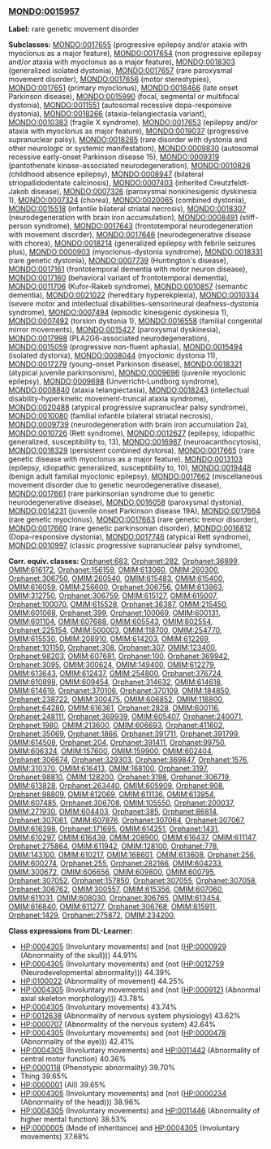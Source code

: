 
### [MONDO:0015957](http://purl.obolibrary.org/obo/MONDO_0015957)
**Label:** rare genetic movement disorder

**Subclasses:** [MONDO:0017655](http://purl.obolibrary.org/obo/MONDO_0017655) (progressive epilepsy and/or ataxia with myoclonus as a major feature), [MONDO:0017654](http://purl.obolibrary.org/obo/MONDO_0017654) (non progressive epilepsy and/or ataxia with myoclonus as a major feature), [MONDO:0018303](http://purl.obolibrary.org/obo/MONDO_0018303) (generalized isolated dystonia), [MONDO:0017657](http://purl.obolibrary.org/obo/MONDO_0017657) (rare paroxysmal movement disorder), [MONDO:0017656](http://purl.obolibrary.org/obo/MONDO_0017656) (motor stereotypies), [MONDO:0017651](http://purl.obolibrary.org/obo/MONDO_0017651) (primary myoclonus), [MONDO:0018466](http://purl.obolibrary.org/obo/MONDO_0018466) (late onset Parkinson disease), [MONDO:0015990](http://purl.obolibrary.org/obo/MONDO_0015990) (focal, segmental or multifocal dystonia), [MONDO:0011551](http://purl.obolibrary.org/obo/MONDO_0011551) (autosomal recessive dopa-responsive dystonia), [MONDO:0018266](http://purl.obolibrary.org/obo/MONDO_0018266) (ataxia-telangiectasia variant), [MONDO:0010383](http://purl.obolibrary.org/obo/MONDO_0010383) (fragile X syndrome), [MONDO:0017653](http://purl.obolibrary.org/obo/MONDO_0017653) (epilepsy and/or ataxia with myoclonus as major feature), [MONDO:0019037](http://purl.obolibrary.org/obo/MONDO_0019037) (progressive supranuclear palsy), [MONDO:0018265](http://purl.obolibrary.org/obo/MONDO_0018265) (rare disorder with dystonia and other neurologic or systemic manifestation), [MONDO:0009830](http://purl.obolibrary.org/obo/MONDO_0009830) (autosomal recessive early-onset Parkinson disease 15), [MONDO:0009319](http://purl.obolibrary.org/obo/MONDO_0009319) (pantothenate kinase-associated neurodegeneration), [MONDO:0010826](http://purl.obolibrary.org/obo/MONDO_0010826) (childhood absence epilepsy), [MONDO:0008947](http://purl.obolibrary.org/obo/MONDO_0008947) (bilateral striopallidodentate calcinosis), [MONDO:0007403](http://purl.obolibrary.org/obo/MONDO_0007403) (inherited Creutzfeldt-Jakob disease), [MONDO:0007326](http://purl.obolibrary.org/obo/MONDO_0007326) (paroxysmal nonkinesigenic dyskinesia 1), [MONDO:0007324](http://purl.obolibrary.org/obo/MONDO_0007324) (chorea), [MONDO:0020065](http://purl.obolibrary.org/obo/MONDO_0020065) (combined dystonia), [MONDO:0015518](http://purl.obolibrary.org/obo/MONDO_0015518) (infantile bilateral striatal necrosis), [MONDO:0018307](http://purl.obolibrary.org/obo/MONDO_0018307) (neurodegeneration with brain iron accumulation), [MONDO:0008491](http://purl.obolibrary.org/obo/MONDO_0008491) (stiff-person syndrome), [MONDO:0017643](http://purl.obolibrary.org/obo/MONDO_0017643) (frontotemporal neurodegeneration with movement disorder), [MONDO:0017646](http://purl.obolibrary.org/obo/MONDO_0017646) (neurodegenerative disease with chorea), [MONDO:0018214](http://purl.obolibrary.org/obo/MONDO_0018214) (generalized epilepsy with febrile seizures plus), [MONDO:0000903](http://purl.obolibrary.org/obo/MONDO_0000903) (myoclonus-dystonia syndrome), [MONDO:0018331](http://purl.obolibrary.org/obo/MONDO_0018331) (rare genetic dystonia), [MONDO:0007739](http://purl.obolibrary.org/obo/MONDO_0007739) (Huntington's disease), [MONDO:0017161](http://purl.obolibrary.org/obo/MONDO_0017161) (frontotemporal dementia with motor neuron disease), [MONDO:0017160](http://purl.obolibrary.org/obo/MONDO_0017160) (behavioral variant of frontotemporal dementia), [MONDO:0011706](http://purl.obolibrary.org/obo/MONDO_0011706) (Kufor-Rakeb syndrome), [MONDO:0010857](http://purl.obolibrary.org/obo/MONDO_0010857) (semantic dementia), [MONDO:0021022](http://purl.obolibrary.org/obo/MONDO_0021022) (hereditary hyperekplexia), [MONDO:0010334](http://purl.obolibrary.org/obo/MONDO_0010334) (severe motor and intellectual disabilities-sensorineural deafness-dystonia syndrome), [MONDO:0007494](http://purl.obolibrary.org/obo/MONDO_0007494) (episodic kinesigenic dyskinesia 1), [MONDO:0007492](http://purl.obolibrary.org/obo/MONDO_0007492) (torsion dystonia 1), [MONDO:0016558](http://purl.obolibrary.org/obo/MONDO_0016558) (familial congenital mirror movements), [MONDO:0015427](http://purl.obolibrary.org/obo/MONDO_0015427) (paroxysmal dyskinesia), [MONDO:0017998](http://purl.obolibrary.org/obo/MONDO_0017998) (PLA2G6-associated neurodegeneration), [MONDO:0015059](http://purl.obolibrary.org/obo/MONDO_0015059) (progressive non-fluent aphasia), [MONDO:0015494](http://purl.obolibrary.org/obo/MONDO_0015494) (isolated dystonia), [MONDO:0008044](http://purl.obolibrary.org/obo/MONDO_0008044) (myoclonic dystonia 11), [MONDO:0017279](http://purl.obolibrary.org/obo/MONDO_0017279) (young-onset Parkinson disease), [MONDO:0018321](http://purl.obolibrary.org/obo/MONDO_0018321) (atypical juvenile parkinsonism), [MONDO:0009696](http://purl.obolibrary.org/obo/MONDO_0009696) (juvenile myoclonic epilepsy), [MONDO:0009698](http://purl.obolibrary.org/obo/MONDO_0009698) (Unverricht-Lundborg syndrome), [MONDO:0008840](http://purl.obolibrary.org/obo/MONDO_0008840) (ataxia telangiectasia), [MONDO:0018243](http://purl.obolibrary.org/obo/MONDO_0018243) (intellectual disability-hyperkinetic movement-truncal ataxia syndrome), [MONDO:0020488](http://purl.obolibrary.org/obo/MONDO_0020488) (atypical progressive supranuclear palsy syndrome), [MONDO:0010080](http://purl.obolibrary.org/obo/MONDO_0010080) (familial infantile bilateral striatal necrosis), [MONDO:0009739](http://purl.obolibrary.org/obo/MONDO_0009739) (neurodegeneration with brain iron accumulation 2a), [MONDO:0010726](http://purl.obolibrary.org/obo/MONDO_0010726) (Rett syndrome), [MONDO:0012627](http://purl.obolibrary.org/obo/MONDO_0012627) (epilepsy, idiopathic generalized, susceptibility to, 13), [MONDO:0016987](http://purl.obolibrary.org/obo/MONDO_0016987) (neuroacanthocytosis), [MONDO:0018329](http://purl.obolibrary.org/obo/MONDO_0018329) (persistent combined dystonia), [MONDO:0017665](http://purl.obolibrary.org/obo/MONDO_0017665) (rare genetic disease with myoclonus as a major feature), [MONDO:0013103](http://purl.obolibrary.org/obo/MONDO_0013103) (epilepsy, idiopathic generalized, susceptibility to, 10), [MONDO:0019448](http://purl.obolibrary.org/obo/MONDO_0019448) (benign adult familial myoclonic epilepsy), [MONDO:0017662](http://purl.obolibrary.org/obo/MONDO_0017662) (miscellaneous movement disorder due to genetic neurodegenerative disease), [MONDO:0017661](http://purl.obolibrary.org/obo/MONDO_0017661) (rare parkinsonian syndrome due to genetic neurodegenerative disease), [MONDO:0016058](http://purl.obolibrary.org/obo/MONDO_0016058) (paroxysmal dystonia), [MONDO:0014231](http://purl.obolibrary.org/obo/MONDO_0014231) (juvenile onset Parkinson disease 19A), [MONDO:0017664](http://purl.obolibrary.org/obo/MONDO_0017664) (rare genetic myoclonus), [MONDO:0017663](http://purl.obolibrary.org/obo/MONDO_0017663) (rare genetic tremor disorder), [MONDO:0017660](http://purl.obolibrary.org/obo/MONDO_0017660) (rare genetic parkinsonian disorder), [MONDO:0016812](http://purl.obolibrary.org/obo/MONDO_0016812) (Dopa-responsive dystonia), [MONDO:0017746](http://purl.obolibrary.org/obo/MONDO_0017746) (atypical Rett syndrome), [MONDO:0010997](http://purl.obolibrary.org/obo/MONDO_0010997) (classic progressive supranuclear palsy syndrome), 

**Corr. equiv. classes:** [Orphanet:683](http://www.orpha.net/ORDO/Orphanet_683), [Orphanet:282](http://www.orpha.net/ORDO/Orphanet_282), [Orphanet:36899](http://www.orpha.net/ORDO/Orphanet_36899), [OMIM:616172](http://purl.obolibrary.org/obo/OMIM_616172), [Orphanet:156159](http://www.orpha.net/ORDO/Orphanet_156159), [OMIM:613060](http://purl.obolibrary.org/obo/OMIM_613060), [OMIM:260300](http://purl.obolibrary.org/obo/OMIM_260300), [Orphanet:306750](http://www.orpha.net/ORDO/Orphanet_306750), [OMIM:260540](http://purl.obolibrary.org/obo/OMIM_260540), [OMIM:615483](http://purl.obolibrary.org/obo/OMIM_615483), [OMIM:615400](http://purl.obolibrary.org/obo/OMIM_615400), [OMIM:616059](http://purl.obolibrary.org/obo/OMIM_616059), [OMIM:256600](http://purl.obolibrary.org/obo/OMIM_256600), [Orphanet:306756](http://www.orpha.net/ORDO/Orphanet_306756), [OMIM:613863](http://purl.obolibrary.org/obo/OMIM_613863), [OMIM:312750](http://purl.obolibrary.org/obo/OMIM_312750), [Orphanet:306759](http://www.orpha.net/ORDO/Orphanet_306759), [OMIM:615127](http://purl.obolibrary.org/obo/OMIM_615127), [OMIM:615007](http://purl.obolibrary.org/obo/OMIM_615007), [Orphanet:100070](http://www.orpha.net/ORDO/Orphanet_100070), [OMIM:615528](http://purl.obolibrary.org/obo/OMIM_615528), [Orphanet:36387](http://www.orpha.net/ORDO/Orphanet_36387), [OMIM:215450](http://purl.obolibrary.org/obo/OMIM_215450), [OMIM:601068](http://purl.obolibrary.org/obo/OMIM_601068), [Orphanet:399](http://www.orpha.net/ORDO/Orphanet_399), [Orphanet:100069](http://www.orpha.net/ORDO/Orphanet_100069), [OMIM:600131](http://purl.obolibrary.org/obo/OMIM_600131), [OMIM:601104](http://purl.obolibrary.org/obo/OMIM_601104), [OMIM:607688](http://purl.obolibrary.org/obo/OMIM_607688), [OMIM:605543](http://purl.obolibrary.org/obo/OMIM_605543), [OMIM:602554](http://purl.obolibrary.org/obo/OMIM_602554), [Orphanet:225154](http://www.orpha.net/ORDO/Orphanet_225154), [OMIM:500003](http://purl.obolibrary.org/obo/OMIM_500003), [OMIM:118700](http://purl.obolibrary.org/obo/OMIM_118700), [OMIM:254770](http://purl.obolibrary.org/obo/OMIM_254770), [OMIM:615530](http://purl.obolibrary.org/obo/OMIM_615530), [OMIM:208910](http://purl.obolibrary.org/obo/OMIM_208910), [OMIM:614203](http://purl.obolibrary.org/obo/OMIM_614203), [OMIM:612269](http://purl.obolibrary.org/obo/OMIM_612269), [Orphanet:101150](http://www.orpha.net/ORDO/Orphanet_101150), [Orphanet:308](http://www.orpha.net/ORDO/Orphanet_308), [Orphanet:307](http://www.orpha.net/ORDO/Orphanet_307), [OMIM:123400](http://purl.obolibrary.org/obo/OMIM_123400), [Orphanet:98203](http://www.orpha.net/ORDO/Orphanet_98203), [OMIM:607681](http://purl.obolibrary.org/obo/OMIM_607681), [Orphanet:100](http://www.orpha.net/ORDO/Orphanet_100), [Orphanet:369942](http://www.orpha.net/ORDO/Orphanet_369942), [Orphanet:3095](http://www.orpha.net/ORDO/Orphanet_3095), [OMIM:300624](http://purl.obolibrary.org/obo/OMIM_300624), [OMIM:149400](http://purl.obolibrary.org/obo/OMIM_149400), [OMIM:612279](http://purl.obolibrary.org/obo/OMIM_612279), [OMIM:613643](http://purl.obolibrary.org/obo/OMIM_613643), [OMIM:612437](http://purl.obolibrary.org/obo/OMIM_612437), [OMIM:254800](http://purl.obolibrary.org/obo/OMIM_254800), [Orphanet:376724](http://www.orpha.net/ORDO/Orphanet_376724), [OMIM:610898](http://purl.obolibrary.org/obo/OMIM_610898), [OMIM:609454](http://purl.obolibrary.org/obo/OMIM_609454), [Orphanet:314632](http://www.orpha.net/ORDO/Orphanet_314632), [OMIM:614618](http://purl.obolibrary.org/obo/OMIM_614618), [OMIM:614619](http://purl.obolibrary.org/obo/OMIM_614619), [Orphanet:370106](http://www.orpha.net/ORDO/Orphanet_370106), [Orphanet:370109](http://www.orpha.net/ORDO/Orphanet_370109), [OMIM:184850](http://purl.obolibrary.org/obo/OMIM_184850), [Orphanet:238722](http://www.orpha.net/ORDO/Orphanet_238722), [OMIM:300475](http://purl.obolibrary.org/obo/OMIM_300475), [OMIM:606852](http://purl.obolibrary.org/obo/OMIM_606852), [OMIM:118800](http://purl.obolibrary.org/obo/OMIM_118800), [Orphanet:64280](http://www.orpha.net/ORDO/Orphanet_64280), [OMIM:616361](http://purl.obolibrary.org/obo/OMIM_616361), [Orphanet:2828](http://www.orpha.net/ORDO/Orphanet_2828), [OMIM:600116](http://purl.obolibrary.org/obo/OMIM_600116), [Orphanet:248111](http://www.orpha.net/ORDO/Orphanet_248111), [Orphanet:369939](http://www.orpha.net/ORDO/Orphanet_369939), [OMIM:605407](http://purl.obolibrary.org/obo/OMIM_605407), [Orphanet:240071](http://www.orpha.net/ORDO/Orphanet_240071), [Orphanet:1980](http://www.orpha.net/ORDO/Orphanet_1980), [OMIM:213600](http://purl.obolibrary.org/obo/OMIM_213600), [OMIM:606693](http://purl.obolibrary.org/obo/OMIM_606693), [Orphanet:411602](http://www.orpha.net/ORDO/Orphanet_411602), [Orphanet:35069](http://www.orpha.net/ORDO/Orphanet_35069), [Orphanet:1866](http://www.orpha.net/ORDO/Orphanet_1866), [Orphanet:391711](http://www.orpha.net/ORDO/Orphanet_391711), [Orphanet:391799](http://www.orpha.net/ORDO/Orphanet_391799), [OMIM:614508](http://purl.obolibrary.org/obo/OMIM_614508), [Orphanet:204](http://www.orpha.net/ORDO/Orphanet_204), [Orphanet:391411](http://www.orpha.net/ORDO/Orphanet_391411), [Orphanet:99750](http://www.orpha.net/ORDO/Orphanet_99750), [OMIM:606324](http://purl.obolibrary.org/obo/OMIM_606324), [OMIM:157600](http://purl.obolibrary.org/obo/OMIM_157600), [OMIM:159900](http://purl.obolibrary.org/obo/OMIM_159900), [OMIM:602404](http://purl.obolibrary.org/obo/OMIM_602404), [Orphanet:306674](http://www.orpha.net/ORDO/Orphanet_306674), [Orphanet:329303](http://www.orpha.net/ORDO/Orphanet_329303), [Orphanet:369847](http://www.orpha.net/ORDO/Orphanet_369847), [Orphanet:1576](http://www.orpha.net/ORDO/Orphanet_1576), [OMIM:310370](http://purl.obolibrary.org/obo/OMIM_310370), [OMIM:616413](http://purl.obolibrary.org/obo/OMIM_616413), [OMIM:168100](http://purl.obolibrary.org/obo/OMIM_168100), [Orphanet:3197](http://www.orpha.net/ORDO/Orphanet_3197), [Orphanet:98810](http://www.orpha.net/ORDO/Orphanet_98810), [OMIM:128200](http://purl.obolibrary.org/obo/OMIM_128200), [Orphanet:3198](http://www.orpha.net/ORDO/Orphanet_3198), [Orphanet:306719](http://www.orpha.net/ORDO/Orphanet_306719), [OMIM:613828](http://purl.obolibrary.org/obo/OMIM_613828), [Orphanet:263440](http://www.orpha.net/ORDO/Orphanet_263440), [OMIM:605909](http://purl.obolibrary.org/obo/OMIM_605909), [Orphanet:908](http://www.orpha.net/ORDO/Orphanet_908), [Orphanet:98809](http://www.orpha.net/ORDO/Orphanet_98809), [OMIM:612069](http://purl.obolibrary.org/obo/OMIM_612069), [OMIM:611136](http://purl.obolibrary.org/obo/OMIM_611136), [OMIM:613954](http://purl.obolibrary.org/obo/OMIM_613954), [OMIM:607485](http://purl.obolibrary.org/obo/OMIM_607485), [Orphanet:306708](http://www.orpha.net/ORDO/Orphanet_306708), [OMIM:105550](http://purl.obolibrary.org/obo/OMIM_105550), [Orphanet:200037](http://www.orpha.net/ORDO/Orphanet_200037), [OMIM:271930](http://purl.obolibrary.org/obo/OMIM_271930), [OMIM:604403](http://purl.obolibrary.org/obo/OMIM_604403), [Orphanet:385](http://www.orpha.net/ORDO/Orphanet_385), [Orphanet:86814](http://www.orpha.net/ORDO/Orphanet_86814), [Orphanet:307061](http://www.orpha.net/ORDO/Orphanet_307061), [OMIM:607876](http://purl.obolibrary.org/obo/OMIM_607876), [Orphanet:307064](http://www.orpha.net/ORDO/Orphanet_307064), [Orphanet:307067](http://www.orpha.net/ORDO/Orphanet_307067), [OMIM:616398](http://purl.obolibrary.org/obo/OMIM_616398), [Orphanet:171695](http://www.orpha.net/ORDO/Orphanet_171695), [OMIM:614251](http://purl.obolibrary.org/obo/OMIM_614251), [Orphanet:1431](http://www.orpha.net/ORDO/Orphanet_1431), [OMIM:610297](http://purl.obolibrary.org/obo/OMIM_610297), [OMIM:616439](http://purl.obolibrary.org/obo/OMIM_616439), [OMIM:208900](http://purl.obolibrary.org/obo/OMIM_208900), [OMIM:616437](http://purl.obolibrary.org/obo/OMIM_616437), [OMIM:611147](http://purl.obolibrary.org/obo/OMIM_611147), [Orphanet:275864](http://www.orpha.net/ORDO/Orphanet_275864), [OMIM:611942](http://purl.obolibrary.org/obo/OMIM_611942), [OMIM:128100](http://purl.obolibrary.org/obo/OMIM_128100), [Orphanet:778](http://www.orpha.net/ORDO/Orphanet_778), [OMIM:143100](http://purl.obolibrary.org/obo/OMIM_143100), [OMIM:610217](http://purl.obolibrary.org/obo/OMIM_610217), [OMIM:168601](http://purl.obolibrary.org/obo/OMIM_168601), [OMIM:613608](http://purl.obolibrary.org/obo/OMIM_613608), [Orphanet:256](http://www.orpha.net/ORDO/Orphanet_256), [OMIM:600274](http://purl.obolibrary.org/obo/OMIM_600274), [Orphanet:255](http://www.orpha.net/ORDO/Orphanet_255), [Orphanet:282166](http://www.orpha.net/ORDO/Orphanet_282166), [OMIM:604233](http://purl.obolibrary.org/obo/OMIM_604233), [OMIM:300672](http://purl.obolibrary.org/obo/OMIM_300672), [OMIM:606656](http://purl.obolibrary.org/obo/OMIM_606656), [OMIM:609800](http://purl.obolibrary.org/obo/OMIM_609800), [OMIM:600795](http://purl.obolibrary.org/obo/OMIM_600795), [Orphanet:307052](http://www.orpha.net/ORDO/Orphanet_307052), [Orphanet:157850](http://www.orpha.net/ORDO/Orphanet_157850), [Orphanet:307055](http://www.orpha.net/ORDO/Orphanet_307055), [Orphanet:307058](http://www.orpha.net/ORDO/Orphanet_307058), [Orphanet:306762](http://www.orpha.net/ORDO/Orphanet_306762), [OMIM:300557](http://purl.obolibrary.org/obo/OMIM_300557), [OMIM:615356](http://purl.obolibrary.org/obo/OMIM_615356), [OMIM:607060](http://purl.obolibrary.org/obo/OMIM_607060), [OMIM:611031](http://purl.obolibrary.org/obo/OMIM_611031), [OMIM:608030](http://purl.obolibrary.org/obo/OMIM_608030), [Orphanet:306765](http://www.orpha.net/ORDO/Orphanet_306765), [OMIM:613454](http://purl.obolibrary.org/obo/OMIM_613454), [OMIM:616840](http://purl.obolibrary.org/obo/OMIM_616840), [OMIM:611277](http://purl.obolibrary.org/obo/OMIM_611277), [Orphanet:306768](http://www.orpha.net/ORDO/Orphanet_306768), [OMIM:615911](http://purl.obolibrary.org/obo/OMIM_615911), [Orphanet:1429](http://www.orpha.net/ORDO/Orphanet_1429), [Orphanet:275872](http://www.orpha.net/ORDO/Orphanet_275872), [OMIM:234200](http://purl.obolibrary.org/obo/OMIM_234200), 

**Class expressions from DL-Learner:**

- [HP:0004305](http://purl.obolibrary.org/obo/HP_0004305) (Involuntary movements) and (not ([HP:0000929](http://purl.obolibrary.org/obo/HP_0000929) (Abnormality of the skull))) 44.91%
- [HP:0004305](http://purl.obolibrary.org/obo/HP_0004305) (Involuntary movements) and (not ([HP:0012759](http://purl.obolibrary.org/obo/HP_0012759) (Neurodevelopmental abnormality))) 44.39%
- [HP:0100022](http://purl.obolibrary.org/obo/HP_0100022) (Abnormality of movement) 44.25%
- [HP:0004305](http://purl.obolibrary.org/obo/HP_0004305) (Involuntary movements) and (not ([HP:0009121](http://purl.obolibrary.org/obo/HP_0009121) (Abnormal axial skeleton morphology))) 43.78%
- [HP:0004305](http://purl.obolibrary.org/obo/HP_0004305) (Involuntary movements) 43.74%
- [HP:0012638](http://purl.obolibrary.org/obo/HP_0012638) (Abnormality of nervous system physiology) 43.62%
- [HP:0000707](http://purl.obolibrary.org/obo/HP_0000707) (Abnormality of the nervous system) 42.64%
- [HP:0004305](http://purl.obolibrary.org/obo/HP_0004305) (Involuntary movements) and (not ([HP:0000478](http://purl.obolibrary.org/obo/HP_0000478) (Abnormality of the eye))) 42.41%
- [HP:0004305](http://purl.obolibrary.org/obo/HP_0004305) (Involuntary movements) and [HP:0011442](http://purl.obolibrary.org/obo/HP_0011442) (Abnormality of central motor function) 40.36%
- [HP:0000118](http://purl.obolibrary.org/obo/HP_0000118) (Phenotypic abnormality) 39.70%
- Thing 39.65%
- [HP:0000001](http://purl.obolibrary.org/obo/HP_0000001) (All) 39.65%
- [HP:0004305](http://purl.obolibrary.org/obo/HP_0004305) (Involuntary movements) and (not ([HP:0000234](http://purl.obolibrary.org/obo/HP_0000234) (Abnormality of the head))) 38.96%
- [HP:0004305](http://purl.obolibrary.org/obo/HP_0004305) (Involuntary movements) and [HP:0011446](http://purl.obolibrary.org/obo/HP_0011446) (Abnormality of higher mental function) 38.53%
- [HP:0000005](http://purl.obolibrary.org/obo/HP_0000005) (Mode of inheritance) and [HP:0004305](http://purl.obolibrary.org/obo/HP_0004305) (Involuntary movements) 37.68%


